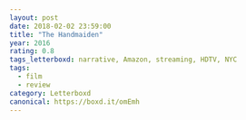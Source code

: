 ```yaml
---
layout: post 
date: 2018-02-02 23:59:00
title: "The Handmaiden"
year: 2016
rating: 0.8
tags_letterboxd: narrative, Amazon, streaming, HDTV, NYC
tags:
  - film
  - review
category: Letterboxd
canonical: https://boxd.it/omEmh
---
```

